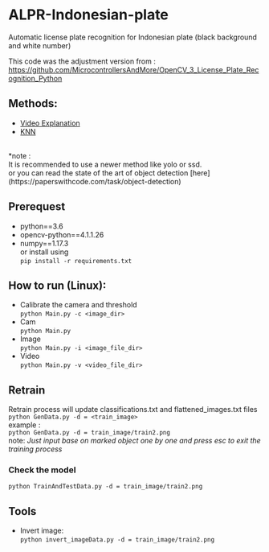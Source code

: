# ALPR-Indonesian-plate
Automatic license plate recognition for Indonesian plate (black background and white number)

This code was the adjustment version from :<br>
https://github.com/MicrocontrollersAndMore/OpenCV_3_License_Plate_Recognition_Python

## Methods:
- [Video Explanation](https://www.youtube.com/watch?v=fJcl6Gw1D8k)
- [KNN](https://docs.opencv.org/3.4/d5/d26/tutorial_py_knn_understanding.html)
<br>
*note : <br>It is recommended to use a newer method like yolo or ssd. <br>or you can read the state of the art of object detection [here](https://paperswithcode.com/task/object-detection)

## Prerequest
- python==3.6
- opencv-python==4.1.1.26
- numpy==1.17.3<br>
or install using<br>
`pip install -r requirements.txt`

## How to run (Linux):
- Calibrate the camera and threshold<br>
  `python Main.py -c <image_dir>` 
- Cam<br>
  `python Main.py`
- Image<br>
  `python Main.py -i <image_file_dir>`
- Video<br>
  `python Main.py -v <video_file_dir>`

## Retrain
Retrain process will update classifications.txt and flattened_images.txt files<br>
`python GenData.py -d = <train_image>`<br>
example : <br>
`python GenData.py -d = train_image/train2.png`<br>
note: *Just input base on marked object one by one and press esc to exit the training process*

### Check the model
`python TrainAndTestData.py -d = train_image/train2.png`

## Tools
- Invert image:<br>
`python invert_imageData.py -d = train_image/train2.png`
